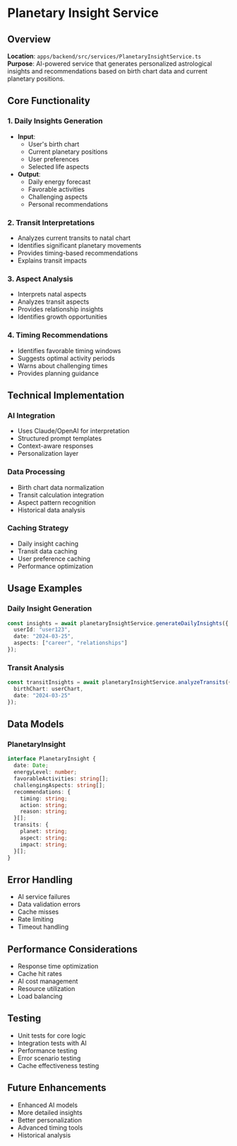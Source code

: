 # Planetary Insight Service

## Overview
**Location**: `apps/backend/src/services/PlanetaryInsightService.ts`
**Purpose**: AI-powered service that generates personalized astrological insights and recommendations based on birth chart data and current planetary positions.

## Core Functionality

### 1. Daily Insights Generation
- **Input**: 
  - User's birth chart
  - Current planetary positions
  - User preferences
  - Selected life aspects
- **Output**:
  - Daily energy forecast
  - Favorable activities
  - Challenging aspects
  - Personal recommendations

### 2. Transit Interpretations
- Analyzes current transits to natal chart
- Identifies significant planetary movements
- Provides timing-based recommendations
- Explains transit impacts

### 3. Aspect Analysis
- Interprets natal aspects
- Analyzes transit aspects
- Provides relationship insights
- Identifies growth opportunities

### 4. Timing Recommendations
- Identifies favorable timing windows
- Suggests optimal activity periods
- Warns about challenging times
- Provides planning guidance

## Technical Implementation

### AI Integration
- Uses Claude/OpenAI for interpretation
- Structured prompt templates
- Context-aware responses
- Personalization layer

### Data Processing
- Birth chart data normalization
- Transit calculation integration
- Aspect pattern recognition
- Historical data analysis

### Caching Strategy
- Daily insight caching
- Transit data caching
- User preference caching
- Performance optimization

## Usage Examples

### Daily Insight Generation
```typescript
const insights = await planetaryInsightService.generateDailyInsights({
  userId: "user123",
  date: "2024-03-25",
  aspects: ["career", "relationships"]
});
```

### Transit Analysis
```typescript
const transitInsights = await planetaryInsightService.analyzeTransits({
  birthChart: userChart,
  date: "2024-03-25"
});
```

## Data Models

### PlanetaryInsight
```typescript
interface PlanetaryInsight {
  date: Date;
  energyLevel: number;
  favorableActivities: string[];
  challengingAspects: string[];
  recommendations: {
    timing: string;
    action: string;
    reason: string;
  }[];
  transits: {
    planet: string;
    aspect: string;
    impact: string;
  }[];
}
```

## Error Handling
- AI service failures
- Data validation errors
- Cache misses
- Rate limiting
- Timeout handling

## Performance Considerations
- Response time optimization
- Cache hit rates
- AI cost management
- Resource utilization
- Load balancing

## Testing
- Unit tests for core logic
- Integration tests with AI
- Performance testing
- Error scenario testing
- Cache effectiveness testing

## Future Enhancements
- Enhanced AI models
- More detailed insights
- Better personalization
- Advanced timing tools
- Historical analysis 